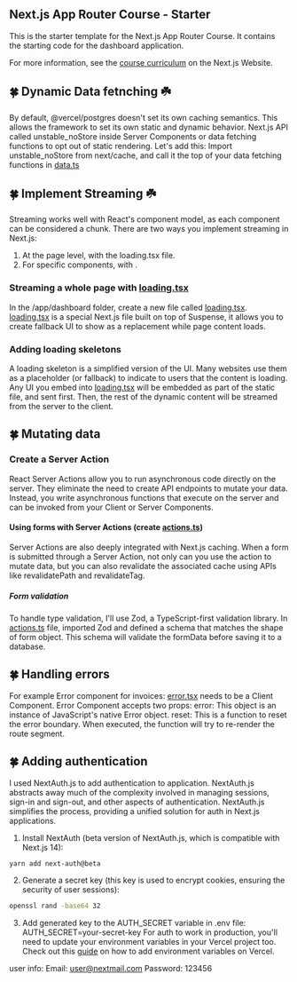 ## Next.js App Router Course - Starter

This is the starter template for the Next.js App Router Course. It contains the starting code for the dashboard application.

For more information, see the [course curriculum](https://nextjs.org/learn) on the Next.js Website.

## 🍀 Dynamic Data fetnching ☘️

By default, @vercel/postgres doesn't set its own caching semantics. This allows the framework to set its own static and dynamic behavior.
Next.js API called unstable_noStore inside Server Components or data fetching functions to opt out of static rendering. Let's add this:
Import unstable_noStore from next/cache, and call it the top of your data fetching functions in [data.ts](./app/lib/data.ts)

## 🍀 Implement Streaming ☘️

Streaming works well with React's component model, as each component can be considered a chunk.
There are two ways you implement streaming in Next.js:

1.  At the page level, with the loading.tsx file.
2.  For specific components, with <Suspense>.

### Streaming a whole page with [loading.tsx](<./app/(ui)/dashboard/(overview)/loading.tsx>)

In the /app/dashboard folder, create a new file called [loading.tsx](<./app/(ui)/dashboard/(overview)/loading.tsx>).
[loading.tsx](<./app/(ui)/dashboard/(overview)/loading.tsx>) is a special Next.js file built on top of Suspense, it allows you to create fallback UI to show as a replacement while page content loads.

### Adding loading skeletons

A loading skeleton is a simplified version of the UI. Many websites use them as a placeholder (or fallback) to indicate to users that the content is loading. Any UI you embed into [loading.tsx](<./app/(ui)/dashboard/(overview)/loading.tsx>) will be embedded as part of the static file, and sent first. Then, the rest of the dynamic content will be streamed from the server to the client.

## 🍀 Mutating data

### Create a Server Action

React Server Actions allow you to run asynchronous code directly on the server. They eliminate the need to create API endpoints to mutate your data. Instead, you write asynchronous functions that execute on the server and can be invoked from your Client or Server Components.

#### Using forms with Server Actions (create [actions.ts](./app/lib/actions.ts))

Server Actions are also deeply integrated with Next.js caching. When a form is submitted through a Server Action, not only can you use the action to mutate data, but you can also revalidate the associated cache using APIs like revalidatePath and revalidateTag.

##### Form validation

To handle type validation, I'll use Zod, a TypeScript-first validation library.
In [actions.ts](./app/lib/actions.ts) file, imported Zod and defined a schema that matches the shape of form object. This schema will validate the formData before saving it to a database.

## 🍀 Handling errors

For example Error component for invoices:
[error.tsx](<./app/(ui)/dashboard/invoices/error.tsx>) needs to be a Client Component.
Error Component accepts two props:
error: This object is an instance of JavaScript's native Error object.
reset: This is a function to reset the error boundary. When executed, the function will try to re-render the route segment.


## 🍀 Adding authentication

I used NextAuth.js to add authentication to application. NextAuth.js abstracts away much of the complexity involved in managing sessions, sign-in and sign-out, and other aspects of authentication. NextAuth.js simplifies the process, providing a unified solution for auth in Next.js applications.
 
 1. Install NextAuth (beta version of NextAuth.js, which is compatible with Next.js 14):
 ```bash
yarn add next-auth@beta
``` 
2. Generate a secret key (this key is used to encrypt cookies, ensuring the security of user sessions):
```bash
openssl rand -base64 32
```
3. Add generated key to the AUTH_SECRET variable in .env file:
AUTH_SECRET=your-secret-key
For auth to work in production, you'll need to update your environment variables in your Vercel project too. Check out this [guide](https://vercel.com/docs/projects/environment-variables) on how to add environment variables on Vercel.

 user info: 
Email: user@nextmail.com
Password: 123456
